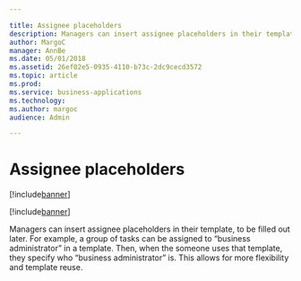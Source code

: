 ```yaml
---

title: Assignee placeholders
description: Managers can insert assignee placeholders in their template, to be filled out later.
author: MargoC
manager: AnnBe
ms.date: 05/01/2018
ms.assetid: 26ef02e5-0935-4110-b73c-2dc9cecd3572
ms.topic: article
ms.prod: 
ms.service: business-applications
ms.technology: 
ms.author: margoc
audience: Admin

---
```

#  Assignee placeholders 

[!include[banner](../../../includes/banner.md)]

[!include[banner](../../../includes/public-preview.md)]

Managers can insert assignee placeholders in their template, to be filled out
later. For example, a group of tasks can be assigned to “business administrator”
in a template. Then, when the someone uses that template, they specify who
“business administrator” is. This allows for more flexibility and template
reuse.
